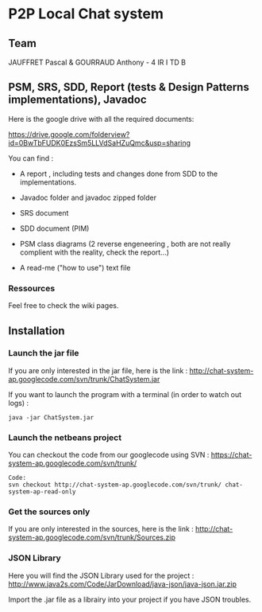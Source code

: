 # P2P Local Chat system #

## Team ##
JAUFFRET Pascal & GOURRAUD Anthony - 4 IR I TD B


## PSM, SRS, SDD, Report (tests & Design Patterns implementations), Javadoc ##
Here is the google drive with all the required documents:

https://drive.google.com/folderview?id=0BwTbFUDK0EzsSm5LLVdSaHZuQmc&usp=sharing

You can find :

- A report , including tests and changes done from SDD to the implementations.

- Javadoc folder and javadoc zipped folder

- SRS document

- SDD document (PIM)

- PSM class diagrams (2 reverse engeneering , both are not really complient with the reality, check the report...)

- A read-me ("how to use") text file

### Ressources ###
Feel free to check the wiki pages.


## Installation ##

### Launch the jar file ###
If you are only interested in the jar file, here is the link :
http://chat-system-ap.googlecode.com/svn/trunk/ChatSystem.jar

If you want to launch the program with a terminal (in order to watch out logs) :
```
java -jar ChatSystem.jar 
```

### Launch the netbeans project ###
You can checkout the code from our googlecode using SVN :
https://chat-system-ap.googlecode.com/svn/trunk/

```
Code: 
svn checkout http://chat-system-ap.googlecode.com/svn/trunk/ chat-system-ap-read-only
```


### Get the sources only ###
If you are only interested in the sources, here is the link :
http://chat-system-ap.googlecode.com/svn/trunk/Sources.zip

### JSON Library ###
Here you will find the JSON Library used for the project :
http://www.java2s.com/Code/JarDownload/java-json/java-json.jar.zip


Import the .jar file as a librairy into your project if you have JSON troubles.